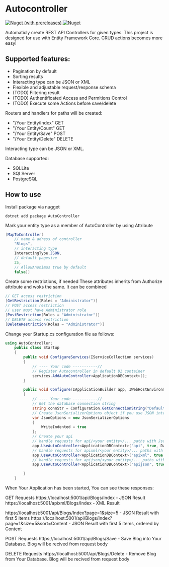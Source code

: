 # Autocontroller
<a href="https://www.nuget.org/packages/AutoController">
    <img alt="Nuget (with prereleases)" src="https://img.shields.io/nuget/vpre/Autocontroller">
</a>
<a href="https://www.nuget.org/packages/AutoController">
    <img alt="Nuget" src="https://img.shields.io/nuget/dt/AutoController">
</a>

Automaticly create REST API Controllers for given types.
This project is designed for use with Entity Framework Core.
CRUD actions becomes more easy!

## Supported features:

<ul>
<li>Pagination by default</li>
<li>Sorting results</li>
<li>Interacting type can be JSON or XML</li>
<li>Flexible and adjustable request/response schema</li>
<li>(TODO) Filtering result</li>
<li>(TODO) Authentificated Access and Permitions Control</li>
<li>(TODO) Execute some Actions before save/delete</li>
</ul>

Routers and handlers for paths will be created:
<ul>
<li>"/Your Entity/Index" GET</li>
<li>"/Your Entity/Count" GET</li>
<li>"/Your Entity/Save" POST</li>
<li>"/Your Entity/Delete" DELETE</li>
</ul>
Interacting type can be JSON or XML.

Database supported:
<ul>
<li>SQLLite</li>
<li>SQLServer</li>
<li>PostgreSQL</li>
</ul>

## How to use
Install package via nugget
```
dotnet add package AutoController
```
Mark your entity type as a member of AutoController by using Attribute
```cs
[MapToController(
    // name & adress of controller
    "Blogs",
    // interacting type
    InteractingType.JSON,
    // default pagesize
    25,
    // AllowAnonimus true by default
    false)]
```
Create some restrictions, if needed
These attributes inherits from Authorize attribute and woks the same.
It can be combined
```cs
// GET access restriction
[GetRestriction(Roles = "Administrator")]
// POST access restriction
// user must have Administrator role
[PostRestriction(Roles = "Administrator")]
// DELETE access restriction
[DeleteRestriction(Roles = "Administrator")]
```

Change your Startup.cs configuration file as follows:
```cs
using AutoController;
    public class Startup
    {
        public void ConfigureServices(IServiceCollection services)
        {
            // ---- Your code -----------//
            // Register Autocontroller in default DI container
            services.AddAutoController<ApplicationDBContext>();
        }

        public void Configure(IApplicationBuilder app, IWebHostEnvironment env)
        {
            // ---- Your code -----------//
            // Get the database connection string
            string connStr = Configuration.GetConnectionString("DefaultConnection");
            // Create JsonSerializerOptions object if you use JSON interacting method
            var JsonOptions = new JsonSerializerOptions
            {
                WriteIndented = true
            };
            // Create your api
            // handle requests for api/<your entity>/... paths with Json
            app.UseAutoController<ApplicationDBContext>("api", true, DatabaseTypes.SQLite, connStr, InteractingType.JSON, JsonOptions);
            // handle requests for apixml/<your entity>/... paths with XML
            app.UseAutoController<ApplicationDBContext>("apixml", true, DatabaseTypes.SQLite, connStr, InteractingType.XML);
            // handle requests for apijson/<your entity>/... paths with Json
            app.UseAutoController<ApplicationDBContext>("apijson", true, DatabaseTypes.SQLite, connStr, null, JsonOptions);

        }
    }
```
When Your Application has been started, You can see these responses:

GET Requests
https://localhost:5001/api/Blogs/Index - JSON Result
https://localhost:5001/apixml/Blogs/Index - XML Result

https://localhost:5001/api/Blogs/Index?page=1&size=5 - JSON Result with first 5 items
https://localhost:5001/api/Blogs/Index?page=1&size=5&sort=Content - JSON Result with first 5 items, ordered by Content

POST Requests
https://localhost:5001/api/Blogs/Save - Save Blog into Your Database. Blog will be recived from request body

DELETE Requests
https://localhost:5001/api/Blogs/Delete - Remove Blog from Your Database. Blog will be recived from request body


